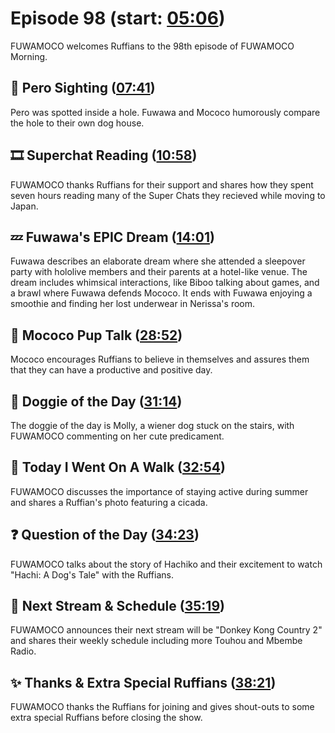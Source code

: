 # Episode 98 (start: [05:06](https://youtu.be/5qFX0nlnHIQ?t=05m06s))

FUWAMOCO welcomes Ruffians to the 98th episode of FUWAMOCO Morning.

## 👀 Pero Sighting ([07:41](https://youtu.be/5qFX0nlnHIQ?t=07m41s))

Pero was spotted inside a hole. Fuwawa and Mococo humorously compare the hole to their own dog house.

## 🎞️ Superchat Reading ([10:58](https://youtu.be/5qFX0nlnHIQ?t=10m58s))

FUWAMOCO thanks Ruffians for their support and shares how they spent seven hours reading many of the Super Chats they recieved while moving to Japan.

## 💤 Fuwawa's EPIC Dream ([14:01](https://youtu.be/5qFX0nlnHIQ?t=14m01s))

Fuwawa describes an elaborate dream where she attended a sleepover party with hololive members and their parents at a hotel-like venue. The dream includes whimsical interactions, like Biboo talking about games, and a brawl where Fuwawa defends Mococo. It ends with Fuwawa enjoying a smoothie and finding her lost underwear in Nerissa's room.

## 📣 Mococo Pup Talk ([28:52](https://youtu.be/5qFX0nlnHIQ?t=28m52s))

Mococo encourages Ruffians to believe in themselves and assures them that they can have a productive and positive day.

## 🐶 Doggie of the Day ([31:14](https://youtu.be/5qFX0nlnHIQ?t=31m14s))

The doggie of the day is Molly, a wiener dog stuck on the stairs, with FUWAMOCO commenting on her cute predicament.

## 🚶 Today I Went On A Walk ([32:54](https://youtu.be/5qFX0nlnHIQ?t=32m54s))

FUWAMOCO discusses the importance of staying active during summer and shares a Ruffian's photo featuring a cicada.

## ❓ Question of the Day ([34:23](https://youtu.be/5qFX0nlnHIQ?t=34m23s))

FUWAMOCO talks about the story of Hachiko and their excitement to watch "Hachi: A Dog's Tale" with the Ruffians.

## 📅 Next Stream & Schedule ([35:19](https://youtu.be/5qFX0nlnHIQ?t=35m19s))

FUWAMOCO announces their next stream will be "Donkey Kong Country 2" and shares their weekly schedule including more Touhou and Mbembe Radio.

## ✨ Thanks & Extra Special Ruffians ([38:21](https://youtu.be/5qFX0nlnHIQ?t=38m21s))

FUWAMOCO thanks the Ruffians for joining and gives shout-outs to some extra special Ruffians before closing the show.
